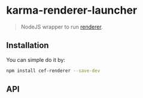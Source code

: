 
karma-renderer-launcher
=======================

> NodeJS wrapper to run [renderer](https://github.com/ernestoalejo/renderer).


Installation
------------

You can simple do it by:

```bash
npm install cef-renderer --save-dev
```


API
---


